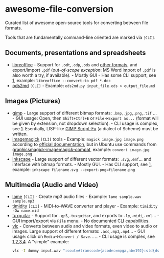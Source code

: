# awesome-file-conversion
Curated list of awesome open-source tools for converting between file formats.

Tools that are fundamentally command-line oriented are marked via `[CLI]`.

## Documents, presentations and spreadsheets
- [libreoffice](https://www.libreoffice.org) - Support for `.odt`,`.odp`,`.ods` and [other formats](https://help.libreoffice.org/Common/XML_File_Formats), and export/import `.pdf` (*out-of-scope exception*: MS Word import of `.pdf` is also worth a try, if available). - Mostly GUI - Has some CLI support, see [1](https://help.libreoffice.org/Common/Starting_the_Software_With_Parameters), example: `libreoffice --convert-to pdf *.doc`
- [ods2md](https://github.com/kennytm/ods2md) `[CLI]` - Example: `ods2md.py input_file.ods > output_file.md`

## Images (Pictures)
- [gimp](https://www.gimp.org) - Large support of different bitmap formats: `.bmp`,`.jpg`,`.png`,`.tif` ... - GUI usage: Open, then `Shift+Ctrl+E` or `File`->`Export as...` (format will be given by extension, not dropdown selection). - CLI usage is complex, see [1](https://www.gimp.org/tutorials/Basic_Batch/). Esentially, LISP-like [GIMP Script-Fu](https://docs.gimp.org/en/gimp-using-script-fu-tutorial.html) (a dialect of Scheme) must be written.
- [imagemagick](https://www.imagemagick.org) `[CLI]` tools - Example: `magick image.jpg image.png` according to [official documentation](http://www.imagemagick.org/script/command-line-processing.php), but in Ubuntu use commands from [graphicsmagick-imagemagick-compat](https://packages.ubuntu.com/xenial/all/graphicsmagick-imagemagick-compat/filelist), example: `convert image.jpg image.png`
- [inkscape](https://inkscape.org) - Large support of different vector formats: `.svg`,`.emf`... and interface with bitmap formats. - Mostly GUI. - Has CLI support, see [1](https://inkscape.org/sk/doc/inkscape-man.html), example: `inkscape filename.svg --export-png=filename.png`

## Multimedia (Audio and Video)
- [lame](https://man.cx/lame(1)) `[CLI]` - Create mp3 audio files - Example: `lame sample.wav sample.mp3`
- [timidity](https://man.cx/timidity(1)) `[CLI]` - MIDI-to-WAVE converter and player - Example: `timidity -Ow name.mid`
- [tuxguitar](https://sourceforge.net/projects/tuxguitar) - Support for `.gp5`,`.tuxguitar`, and exports to `.ly`,`.midi`,`.xml`... - GUI import/export via `File` menu. - No documented CLI capabilities.
- [vlc](https://www.videolan.org) - Converts between audio and video formats, even video to audio or images. Large support of different formats: `.acc`,`.mp3`,`.mp4`... - GUI usage: click on `Media`->`Convert / Save...`. - CLI usage is complex, see [1](https://wiki.videolan.org/VLC_command-line_help),[2](https://wiki.videolan.org/VLC_HowTo/Transcode_multiple_videos/),[3](https://superuser.com/questions/388511/how-can-i-make-the-following-conversion-in-vlc-from-the-commandline),[4](https://forum.videolan.org/viewtopic.php?f=4&t=101724). A "simple" example:
    ```bash
    vlc -I dummy input.wav ":sout=#transcode{acodec=mpga,ab=192}:std{dst=output.mp3,access=file}" vlc://quit
    ```
